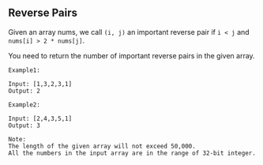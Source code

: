 ## Reverse Pairs

Given an array nums, we call `(i, j)` an important reverse pair if `i < j` and `nums[i] > 2 * nums[j]`.

You need to return the number of important reverse pairs in the given array.

```
Example1:

Input: [1,3,2,3,1]
Output: 2

Example2:

Input: [2,4,3,5,1]
Output: 3

Note:
The length of the given array will not exceed 50,000.
All the numbers in the input array are in the range of 32-bit integer.
```
